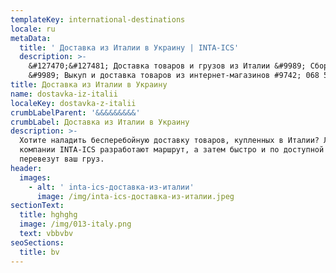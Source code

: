 ```yaml
---
templateKey: international-destinations
locale: ru
metaData:
  title: ' Доставка из Италии в Украину | INTA-ICS'
  description: >-
    &#127470;&#127481; Доставка товаров и грузов из Италии &#9989; Сборные грузы
    &#9989; Выкуп и доставка товаров из интернет-магазинов #9742; 068 5555 999
title: Доставка из Италии в Украину
name: dostavka-iz-italii
localeKey: dostavka-z-italii
crumbLabelParent: '&&&&&&&&&'
crumbLabel: Доставка из Италии в Украину
description: >-
  Хотите наладить бесперебойную доставку товаров, купленных в Италии? Логисты
  компании INTA-ICS разработают маршрут, а затем быстро и по доступной стоимости
  перевезут ваш груз.
header:
  images:
    - alt: ' inta-ics-доставка-из-италии'
      image: /img/inta-ics-доставка-из-италии.jpeg
sectionText:
  title: hghghg
  image: /img/013-italy.png
  text: vbbvbv
seoSections:
  title: bv
---
```


